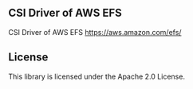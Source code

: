 ## CSI Driver of AWS EFS

CSI Driver of AWS EFS https://aws.amazon.com/efs/

## License

This library is licensed under the Apache 2.0 License. 
